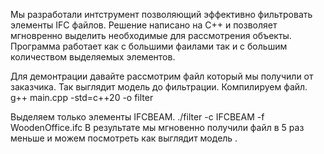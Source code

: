
Мы разработали интструмент позволяющий эффективно фильтровать элементы IFC файлов. Решение написано на С++ и позволяет мгновренно 
выделить необходимые для рассмотрения объекты.
Программа работает как с большими фаилами так и с большим количеством выделяемых элементов.

Для демонтрации давайте рассмотрим файл который мы получили от 
заказчика. Так выглядит модель до фильтрации. 
Компилируем файл. 
g++ main.cpp -std=c++20 -o filter

Выделяем только элементы IFCBEAM.
./filter -c IFCBEAM -f WoodenOffice.ifc
В результате мы мгновенно получили файл в 5 раз меньше
и можем посмотреть как выглядит модель .

